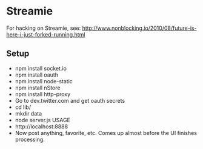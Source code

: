 # Streamie #

For hacking on Streamie, see: http://www.nonblocking.io/2010/08/future-is-here-i-just-forked-running.html

## Setup ##

* npm install socket.io 
* npm install oauth
* npm install node-static 
* npm install nStore
* npm install http-proxy
* Go to dev.twitter.com and get oauth secrets
* cd lib/
* mkdir data
* node server.js USAGE
* http://localhost:8888
* Now post anything, favorite, etc. Comes up almost before the UI finishes processing.

